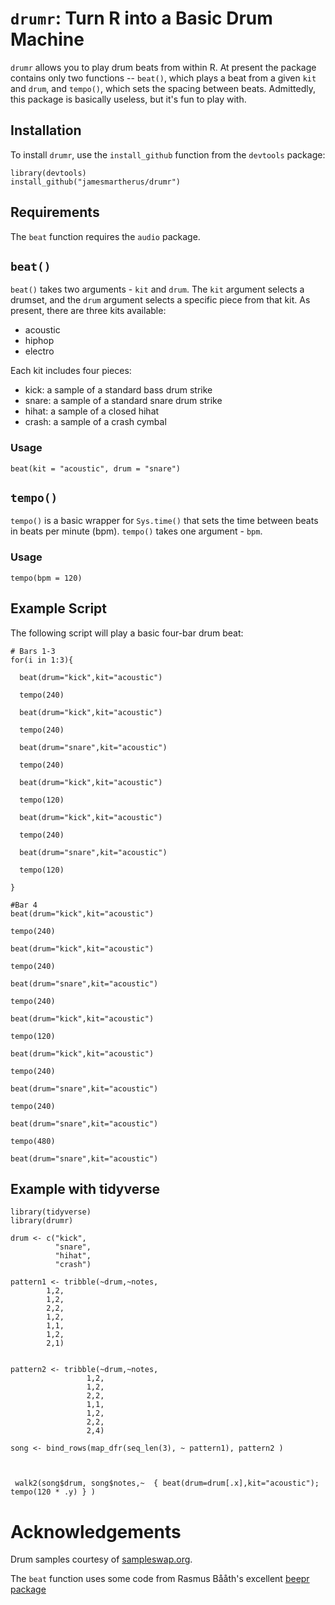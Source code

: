 # `drumr`: Turn R into a Basic Drum Machine

`drumr` allows you to play drum beats from within R. At present the package contains only two functions -- `beat()`, which plays a beat from a given `kit` and `drum`, and `tempo()`, which sets the spacing between beats. Admittedly, this package is basically useless, but it's fun to play with.

## Installation

To install `drumr`, use the `install_github` function from the `devtools` package:

```
library(devtools)
install_github("jamesmartherus/drumr")
```

## Requirements

The `beat` function requires the `audio` package.

## `beat()`

`beat()` takes two arguments - `kit` and `drum`. The `kit` argument selects a drumset, and the `drum` argument selects a specific piece from that kit. As present, there are three kits available:

- acoustic
- hiphop
- electro

Each kit includes four pieces:

- kick: a sample of a standard bass drum strike
- snare: a sample of a standard snare drum strike
- hihat: a sample of a closed hihat
- crash: a sample of a crash cymbal

### Usage

`beat(kit = "acoustic", drum = "snare")`

## `tempo()`

`tempo()` is a basic wrapper for `Sys.time()` that sets the time between beats in beats per minute (bpm). `tempo()` takes one argument - `bpm`. 

### Usage

`tempo(bpm = 120)`


## Example Script

The following script will play a basic four-bar drum beat: 

```
# Bars 1-3
for(i in 1:3){
  
  beat(drum="kick",kit="acoustic")
  
  tempo(240)
  
  beat(drum="kick",kit="acoustic")
  
  tempo(240)
  
  beat(drum="snare",kit="acoustic")
  
  tempo(240)
  
  beat(drum="kick",kit="acoustic")
  
  tempo(120)
  
  beat(drum="kick",kit="acoustic")
  
  tempo(240)
  
  beat(drum="snare",kit="acoustic")
  
  tempo(120)
  
}

#Bar 4
beat(drum="kick",kit="acoustic")

tempo(240)

beat(drum="kick",kit="acoustic")

tempo(240)

beat(drum="snare",kit="acoustic")

tempo(240)

beat(drum="kick",kit="acoustic")

tempo(120)

beat(drum="kick",kit="acoustic")

tempo(240)

beat(drum="snare",kit="acoustic")

tempo(240)

beat(drum="snare",kit="acoustic")

tempo(480)

beat(drum="snare",kit="acoustic")
```
## Example with tidyverse

```
library(tidyverse)
library(drumr)

drum <- c("kick",
          "snare",
          "hihat",
          "crash")

pattern1 <- tribble(~drum,~notes,
        1,2,
        1,2,
        2,2,
        1,2,
        1,1,
        1,2,
        2,1) 


pattern2 <- tribble(~drum,~notes,
                 1,2,
                 1,2,
                 2,2,
                 1,1,
                 1,2,
                 2,2,
                 2,4) 

song <- bind_rows(map_dfr(seq_len(3), ~ pattern1), pattern2 )

  

 walk2(song$drum, song$notes,~  { beat(drum=drum[.x],kit="acoustic"); tempo(120 * .y) } )
```

# Acknowledgements

Drum samples courtesy of [sampleswap.org](sampleswap.org). 

The `beat` function uses some code from Rasmus Bååth's excellent [beepr package](https://github.com/rasmusab/beepr)
